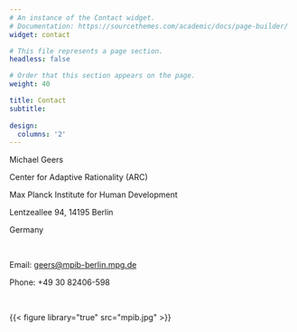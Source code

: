 ```yaml
---
# An instance of the Contact widget.
# Documentation: https://sourcethemes.com/academic/docs/page-builder/
widget: contact

# This file represents a page section.
headless: false

# Order that this section appears on the page.
weight: 40

title: Contact
subtitle:
  
design:
  columns: '2'
---
```


Michael Geers

Center for Adaptive Rationality (ARC)

Max Planck Institute for Human Development

Lentzeallee 94, 14195 Berlin

Germany

<br>

Email: geers@mpib-berlin.mpg.de

Phone: +49 30 82406-598

<br>

{{< figure library="true" src="mpib.jpg" >}}
